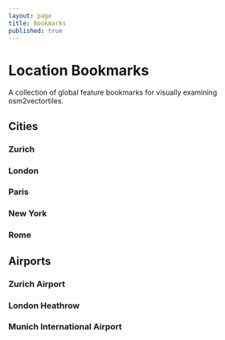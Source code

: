 ```yaml
---
layout: page
title: Bookmarks
published: true
---
```


# Location Bookmarks

A collection of global feature bookmarks
for visually examining osm2vectortiles.

<script src='https://api.tiles.mapbox.com/mapbox-gl-js/v0.18.0/mapbox-gl.js'></script>
<link href='https://api.tiles.mapbox.com/mapbox-gl-js/v0.18.0/mapbox-gl.css' rel='stylesheet' />

## Cities

### Zurich

<div class="map-preview" data-lat="47.3782" data-lon="8.5395" data-zoom="11"></div>

### London

<div class="map-preview" data-lat="51.5071" data-lon="-0.1266" data-zoom="11"></div>

### Paris

<div class="map-preview" data-lat="48.85618" data-lon="2.35214" data-zoom="11"></div>

### New York

<div class="map-preview" data-lat="40.7306" data-lon="-73.9860" data-zoom="11"></div>

### Rome

<div class="map-preview" data-lat="41.89346" data-lon="12.48273" data-zoom="11"></div>

## Airports

### Zurich Airport

<div class="map-preview" data-lat="47.4582802" data-lon="8.548178" data-zoom="13"></div>

### London Heathrow

<div class="map-preview" data-lat="51.4707" data-lon="-0.4579" data-zoom="13"></div>

### Munich International Airport

<div class="map-preview" data-lat="48.3535" data-lon="11.7918" data-zoom="13"></div>

<script>
	mapboxgl.accessToken = 'pk.eyJ1IjoibW9yZ2Vua2FmZmVlIiwiYSI6IjIzcmN0NlkifQ.0LRTNgCc-envt9d5MzR75w';

	var divs = document.querySelectorAll('.map-preview');

	[].forEach.call(divs, function(div) {
		var lat = parseFloat(div.getAttribute("data-lat"));
		var lon = parseFloat(div.getAttribute("data-lon"));
		var zoom = parseFloat(div.getAttribute("data-zoom"));
		var vectorMap = new mapboxgl.Map({
		    container: div,
		    style: '/styles/bright-v8.json',
		    center: [lon, lat],
		    zoom: zoom
		});
	});
</script>
